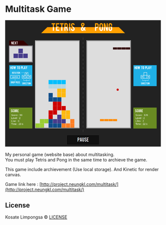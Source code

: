 # Multitask Game

<img src="preview.png" width="700">

My personal game (website base) about multitasking.<br>
You must play Tetris and Pong in the same time to archieve the game.

This game include archievement (Use local storage).
And Kinetic for render canvas.

Game link here : [http://project.neungkl.com/multitask/](http://project.neungkl.com/multitask/)

## License

Kosate Limpongsa &#169; [LICENSE](LICENSE)
